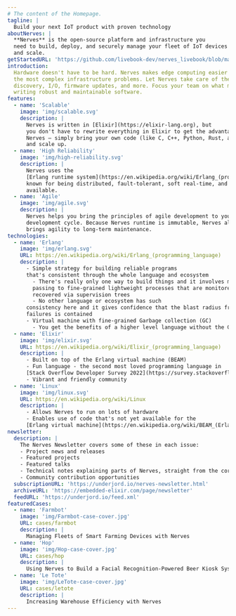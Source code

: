 ```yaml
---
# The content of the Homepage.
tagline: |
  Build your next IoT product with proven technology
aboutNerves: |
  **Nerves** is the open-source platform and infrastructure you
  need to build, deploy, and securely manage your fleet of IoT devices at speed
  and scale.
getStartedURL: 'https://github.com/livebook-dev/nerves_livebook/blob/main/README.md'
introduction:
  Hardware doesn't have to be hard. Nerves makes edge computing easier by solving
  the most complex infrastructure problems. Let Nerves take care of the network,
  discovery, I/O, firmware updates, and more. Focus your team on what matters —
  writing robust and maintainable software.
features:
  - name: 'Scalable'
    image: 'img/scalable.svg'
    description: |
      Nerves is written in [Elixir](https://elixir-lang.org), but
      you don't have to rewrite everything in Elixir to get the advantages of
      Nerves — simply bring your own code (like C, C++, Python, Rust, and more)
      and scale up.
  - name: 'High Reliability'
    image: 'img/high-reliability.svg'
    description: |
      Nerves uses the
      [Erlang runtime system](https://en.wikipedia.org/wiki/Erlang_(programming_language)),
      known for being distributed, fault-tolerant, soft real-time, and highly
      available.
  - name: 'Agile'
    image: 'img/agile.svg'
    description: |
      Nerves helps you bring the principles of agile development to your IoT
      development cycle. Because Nerves runtime is immutable, Nerves also
      brings agility to long-term maintenance.
technologies:
  - name: 'Erlang'
    image: 'img/erlang.svg'
    URL: https://en.wikipedia.org/wiki/Erlang_(programming_language)
    description: |
      - Simple strategy for building reliable programs
      that's consistent through the whole language and ecosystem
        - There's really only one way to build things and it involves message
        passing to fine-grained lightweight processes that are monitored and
        recovered via supervision trees
        - No other language or ecosystem has such
      consistency here and it gives confidence that the blast radius from
      failures is contained
      - Virtual machine with fine-grained Garbage collection (GC)
        - You get the benefits of a higher level language without the GC cost
  - name: 'Elixir'
    image: 'img/elixir.svg'
    URL: https://en.wikipedia.org/wiki/Elixir_(programming_language)
    description: |
      - Built on top of the Erlang virtual machine (BEAM)
      - Fun language - the second most loved programming language in
      [Stack Overflow Developer Survey 2022](https://survey.stackoverflow.co/2022/#section-most-loved-dreaded-and-wanted-programming-scripting-and-markup-languages)
      - Vibrant and friendly community
  - name: 'Linux'
    image: 'img/linux.svg'
    URL: https://en.wikipedia.org/wiki/Linux
    description: |
      - Allows Nerves to run on lots of hardware
      - Enables use of code that's not yet available for the
      [Erlang virtual machine](https://en.wikipedia.org/wiki/BEAM_(Erlang_virtual_machine))
newsletter:
  description: |
    The Nerves Newsletter covers some of these in each issue:
    - Project news and releases
    - Featured projects
    - Featured talks
    - Technical notes explaining parts of Nerves, straight from the core team
    - Community contribution opportunities
  subscriptionURL: 'https://underjord.io/nerves-newsletter.html'
  archiveURL: 'https://embedded-elixir.com/page/newsletter'
  feedURL: 'https://underjord.io/feed.xml'
featuredCases:
  - name: 'Farmbot'
    image: 'img/Farmbot-case-cover.jpg'
    URL: cases/farmbot
    description: |
      Managing Fleets of Smart Farming Devices with Nerves
  - name: 'Hop'
    image: 'img/Hop-case-cover.jpg'
    URL: cases/hop
    description: |
      Using Nerves to Build a Facial Recognition-Powered Beer Kiosk System
  - name: 'Le Tote'
    image: 'img/LeTote-case-cover.jpg'
    URL: cases/letote
    description: |
      Increasing Warehouse Efficiency with Nerves
---
```

